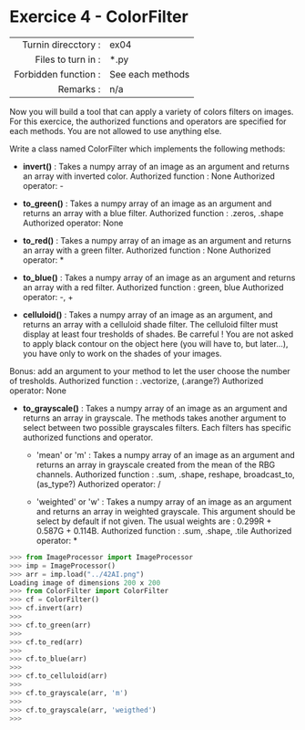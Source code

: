 # Exercice 4 - ColorFilter

|                         |                    |
| -----------------------:| ------------------ |
|   Turnin direcctory :   |  ex04              |
|   Files to turn in :    |  *.py              |
|   Forbidden function :  |  See each methods  |
|   Remarks :             |  n/a               |

Now you will build a tool that can apply a variety of colors filters on images. 
For this exercice, the authorized functions and operators are specified for each methods. You are not allowed to use anything else. 

Write a class named ColorFilter which implements the following methods:
- __invert()__ : Takes a numpy array of an image as an argument and returns an array with inverted color. 
Authorized function : None
Authorized operator: - 

- __to_green()__ : Takes a numpy array of an image as an argument and returns an array with a blue filter. 
Authorized function : .zeros, .shape
Authorized operator: None

- __to_red()__ : Takes a numpy array of an image as an argument and returns an array with a green filter. 
Authorized function : None
Authorized operator: * 

- __to_blue()__ : Takes a numpy array of an image as an argument and returns an array with a red filter. 
Authorized function : green, blue
Authorized operator: -, + 

- __celluloid()__ : Takes a numpy array of an image as an argument, and returns an array with a celluloid shade filter.
The celluloid filter must display at least four tresholds of shades. Be carreful ! You are not asked to apply black contour on the object here (you will have to, but later...), you have only to work on the shades of your images.

Bonus: add an argument to your method to let the user choose the number of tresholds.
Authorized function : .vectorize, (.arange?)
Authorized operator: None 

- __to_grayscale()__ : Takes a numpy array of an image as an argument and returns an array in grayscale. The methods takes another argument to select between two possible grayscales filters. Each filters has specific authorized functions and operator.
	- 'mean' or 'm' :  Takes a numpy array of an image as an argument and returns an array in grayscale created from the mean of the RBG channels. 
Authorized function : .sum, .shape, reshape, broadcast_to, (as_type?)
Authorized operator: /

	- 'weighted' or 'w' : Takes a numpy array of an image as an argument and returns an array in weighted grayscale. This argument should be select by default if not given.
The usual weights are : 0.299R + 0.587G + 0.114B. 
Authorized function : .sum, .shape, .tile
Authorized operator: *

```python
>>> from ImageProcessor import ImageProcessor
>>> imp = ImageProcessor()
>>> arr = imp.load("../42AI.png")
Loading image of dimensions 200 x 200
>>> from ColorFilter import ColorFilter
>>> cf = ColorFilter()
>>> cf.invert(arr)
>>>
>>> cf.to_green(arr)
>>>
>>> cf.to_red(arr)
>>>
>>> cf.to_blue(arr)
>>>
>>> cf.to_celluloid(arr)
>>>
>>> cf.to_grayscale(arr, 'm')
>>>
>>> cf.to_grayscale(arr, 'weigthed')
>>>
```
